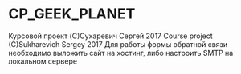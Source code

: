 # CP_GEEK_PLANET
Курсовой проект (C)Сухаревич Сергей 2017
Course project (C)Sukharevich Sergey 2017
Для работы формы обратной связи необходимо выложить сайт на хостинг, либо настроить SMTP на локальном сервере